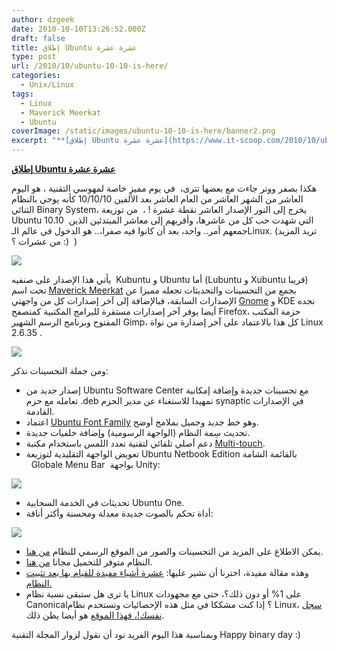 ```yaml
---
author: dzgeek
date: 2010-10-10T13:26:52.000Z
draft: false
title: إطلاق Ubuntu عشرة عشرة
type: post
url: /2010/10/ubuntu-10-10-is-here/
categories:
  - Unix/Linux
tags:
  - Linux
  - Maverick Meerkat
  - Ubuntu
coverImage: /static/images/ubuntu-10-10-is-here/banner2.png
excerpt: "**[إطلاق Ubuntu عشرة عشرة](https://www.it-scoop.com/2010/10/ubuntu-10-10-is-here/)**\n\nهكذا بصفر ووتر جاءت مع بعضها تترى، \_في يوم مميز خاصة لمهوسي التقنية ، هو اليوم العاشر من الشهر العاشر من العام العاشر بعد الألفين 10/10/10 كأنه يوحي بالنظام الثنائي Binary System، يخرج إلى النور الإصدار العاشر"
---
```

**[إطلاق Ubuntu عشرة عشرة](https://www.it-scoop.com/2010/10/ubuntu-10-10-is-here/)**

هكذا بصفر ووتر جاءت مع بعضها تترى،  في يوم مميز خاصة لمهوسي التقنية ، هو اليوم العاشر من الشهر العاشر من العام العاشر بعد الألفين 10/10/10 كأنه يوحي بالنظام الثنائي Binary System، يخرج إلى النور الإصدار العاشر نقطة عشرة ! ،  من توزيعة Ubuntu 10.10  التي شهدت حب كل من عاشرها، وأقربهم إلى معاشر المبتدئين الذين جمعهم أمر.. واحد، بعد أن كانوا فيه صفرا،.. هو الدخول في عالم الـLinux. (تريد المزيد من عشرات ؟ :)  )

![](/static/images/ubuntu-10-10-is-here/banner2.png)

يأتي هذا الإصدار على صنفيه  Kubuntu و Ubuntu أما (Lubuntu و Xubuntu قريبا) تحت اسم [Maverick Meerkat](http://en.wikipedia.org/wiki/Meerkat) بجمع من التحسينات والتحديثات تجعله مميزا عن الإصدارات السابقة، فبالإضافة إلى آخر إصدارات كل من واجهتي [Gnome](https://www.it-scoop.com/2010/09/gnome-2-32/) و KDE نجده أيضا يوفر آخر إصدارات مستقرة للبرامج المكتبية كمتصفح Firefox، حزمة المكتب المفتوح وبرنامج الرسم الشهير Gimp، كل هذا بالاعتماد على آخر إصدارة من نواة Linux 2.6.35 .

![](/static/images/ubuntu-10-10-is-here/compteur10.10.png)

ومن جملة التحسينات نذكر:

-   إصدار جديد من Ubuntu Software Center مع تحسينات جديدة وإضافة إمكانية تعامله مع حزم .deb تمهيدا للاستغناء عن مدير الحزم synaptic في الإصدارات القادمة.
-   اعتماد [Ubuntu Font Family](http://font.ubuntu.com/) وهو خط جديد وجميل بملامح أوضح.
-   تحديث سِمة النظام (الواجهة الرسومية) وإضافة خلفيات جديدة.
-   دعم أصلي تلقائي لتقنية تعدد اللمس باستخدام مكتبة [Multi-touch](http://blog.canonical.com/?p=414).
-   تعويض الواجهة التقليدية لتوزيعة Ubuntu Netbook Edition بالقائمة الشامة   Globale Menu Bar  بواجهة Unity:

![](/static/images/ubuntu-10-10-is-here/258264-300x180.jpg)

-   تحديثات في الخدمة السحابية Ubuntu One.
-   أداة تحكم بالصوت جديدة معدلة ومحسنة وأكثر أناقة:

![](/static/images/ubuntu-10-10-is-here/258793.png)

-   يمكن الاطلاع على المزيد من التحسينات والصور من الموقع الرسمي للنظام [من هنا](http://www.ubuntu.com/desktop/features).
-   النظام متوفر للتحميل مجانا [من هنا](http://www.ubuntu.com/desktop/get-ubuntu/download).
-   وهذه مقالة مفيدة، اخترنا أن نشير عليها: [عشرة أشياء مفيدة للقيام بها بعد تثبيت النظام.](http://www.omgubuntu.co.uk/2010/10/10-things-to-do-after-installing-ubuntu-10-10-maverick-meerkat/?utm_source=feedburner\&utm_medium=twitter\&utm_campaign=Feed%3A+d0od+%28Omg!+Ubuntu!%29)
-   يا ترى هل ستبقى نسبة نظام Linux على 1% أو دون ذلك؟، حتى مع مجهودات Canonical؟ إذا كنت مشككا في مثل هذه الإحصائيات وتستخدم نظام Linux، [سجل نفسك!، فهذا الموقع](http://www.dudalibre.com/en/gnulinuxcounter) هو أيضا يظن ذلك.

وبمناسبة هذا اليوم الفريد نود أن نقول لزوار المجلة التقنية Happy binary day :)
